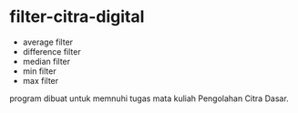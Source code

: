 # filter-citra-digital
- average filter
- difference filter
- median filter
- min filter
- max filter

program dibuat untuk memnuhi tugas mata kuliah Pengolahan Citra Dasar.
